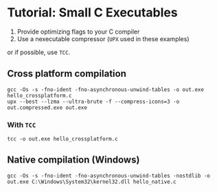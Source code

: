 # Tutorial: Small C Executables

1. Provide optimizing flags to your C compiler
2. Use a nexecutable compressor (`UPX` used in these examples)

or if possible, use `TCC`.

## Cross platform compilation

```shell
gcc -Os -s -fno-ident -fno-asynchronous-unwind-tables -o out.exe hello_crossplatform.c
upx --best --lzma --ultra-brute -f --compress-icons=3 -o out.compressed.exe out.exe
```

### With `TCC`

```shell
tcc -o out.exe hello_crossplatform.c
```

## Native compilation (Windows)

```shell
gcc -Os -s -fno-ident -fno-asynchronous-unwind-tables -nostdlib -o out.exe C:\Windows\System32\kernel32.dll hello_native.c
```

